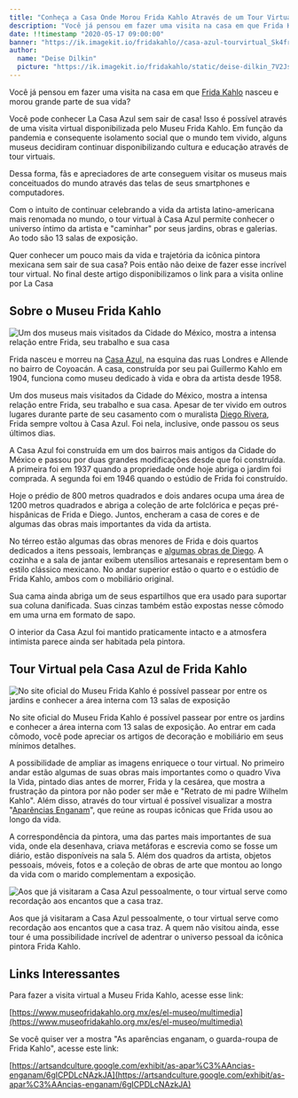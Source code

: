 ```yaml
---
title: "Conheça a Casa Onde Morou Frida Kahlo Através de um Tour Virtual"
description: "Você já pensou em fazer uma visita na casa em que Frida Kahlo nasceu e morou grande parte de sua vida? Você pode, e não precisa ir até o México."
date: !!timestamp "2020-05-17 09:00:00"
banner: "https://ik.imagekit.io/fridakahlo//casa-azul-tourvirtual_Sk4frFCut.jpg"
author:
  name: "Deise Dilkin"
  picture: "https://ik.imagekit.io/fridakahlo/static/deise-dilkin_7V2JsjZhA.jpg"
---
```


Você já pensou em fazer uma visita na casa em que [Frida Kahlo](https://fridakahlo.com.br/quem-foi-frida-kahlo/quem-foi-frida-kahlo-a-revolucionaria-pintora-mexicana) nasceu e morou grande parte de sua vida?

Você pode conhecer La Casa Azul sem sair de casa! Isso é possível através de uma visita virtual disponibilizada pelo Museu Frida Kahlo. Em função da pandemia e consequente isolamento social que o mundo tem vivido, alguns museus decidiram continuar disponibilizando cultura e educação através de tour virtuais.

Dessa forma, fãs e apreciadores de arte conseguem visitar os museus mais conceituados do mundo através das telas de seus smartphones e computadores.

Com o intuito de continuar celebrando a vida da artista latino-americana mais renomada no mundo, o tour virtual à Casa Azul permite conhecer o universo íntimo da artista e "caminhar" por seus jardins, obras e galerias. Ao todo são 13 salas de exposição.

Quer conhecer um pouco mais da vida e trajetória da icônica pintora mexicana sem sair de sua casa? Pois então não deixe de fazer esse incrível tour virtual. No final deste artigo disponibilizamos o link para a visita online por La Casa

## Sobre o Museu Frida Kahlo

![Um dos museus mais visitados da Cidade do México, mostra a intensa relação entre Frida, seu trabalho e sua casa](https://ik.imagekit.io/fridakahlo//museu-virtual-casa-azul-frida-kahlo_Na-c2oSoG.png)

Frida nasceu e morreu na [Casa Azul](https://fridakahlo.com.br/quem-foi-frida-kahlo/conheca-a-casa-azul-de-frida-kahlo), na esquina das ruas Londres e Allende no bairro de Coyoacán. A casa, construída por seu pai Guillermo Kahlo em 1904, funciona como museu dedicado à vida e obra da artista desde 1958.

Um dos museus mais visitados da Cidade do México, mostra a intensa relação entre Frida, seu trabalho e sua casa. Apesar de ter vivido em outros lugares durante parte de seu casamento com o muralista [Diego Rivera](https://fridakahlo.com.br/quem-foi-frida-kahlo/frida-kahlo-e-diego-rivera-uma-torrida-historia-de-amor), Frida sempre voltou à Casa Azul. Foi nela, inclusive, onde passou os seus últimos dias.

A Casa Azul foi construída em um dos bairros mais antigos da Cidade do México e passou por duas grandes modificações desde que foi construída. A primeira foi em 1937 quando a propriedade onde hoje abriga o jardim foi comprada. A segunda foi em 1946 quando o estúdio de Frida foi construído.

Hoje o prédio de 800 metros quadrados e dois andares ocupa uma área de 1200 metros quadrados e abriga a coleção de arte folclórica e peças pré-hispânicas de Frida e Diego. Juntos, encheram a casa de cores e de algumas das obras mais importantes da vida da artista.

No térreo estão algumas das obras menores de Frida e dois quartos dedicados a itens pessoais, lembranças e [algumas obras de Diego](https://fridakahlo.com.br/quem-foi-frida-kahlo/quem-foi-diego-rivera-a-grande-paixao-da-vida-de-frida-kahlo). A cozinha e a sala de jantar exibem utensílios artesanais e representam bem o estilo clássico mexicano. No andar superior estão o quarto e o estúdio de Frida Kahlo, ambos com o mobiliário original.

Sua cama ainda abriga um de seus espartilhos que era usado para suportar sua coluna danificada. Suas cinzas também estão expostas nesse cômodo em uma urna em formato de sapo.

O interior da Casa Azul foi mantido praticamente intacto e a atmosfera intimista parece ainda ser habitada pela pintora.

## Tour Virtual pela Casa Azul de Frida Kahlo

![No site oficial do Museu Frida Kahlo é possível passear por entre os jardins e conhecer a área interna com 13 salas de exposição](https://ik.imagekit.io/fridakahlo//museu-virtual-casa-azul-frida-kahlo-3_2AL-jBKI-.png)

No site oficial do Museu Frida Kahlo é possível passear por entre os jardins e conhecer a área interna com 13 salas de exposição. Ao entrar em cada cômodo, você pode apreciar os artigos de decoração e mobiliário em seus mínimos detalhes.

A possibilidade de ampliar as imagens enriquece o tour virtual. No primeiro andar estão algumas de suas obras mais importantes como o quadro Viva la Vida, pintado dias antes de morrer, Frida y la cesárea, que mostra a frustração da pintora por não poder ser mãe e "Retrato de mi padre Wilhelm Kahlo". Além disso, através do tour virtual é possível visualizar a mostra "[Aparências Enganam](https://artsandculture.google.com/exhibit/6gICPDLcNAzkJA?hl=pt-BR)", que reúne as roupas icônicas que Frida usou ao longo da vida.

A correspondência da pintora, uma das partes mais importantes de sua vida, onde ela desenhava, criava metáforas e escrevia como se fosse um diário, estão disponíveis na sala 5. Além dos quadros da artista, objetos pessoais, móveis, fotos e a coleção de obras de arte que montou ao longo da vida com o marido complementam a exposição.

![Aos que já visitaram a Casa Azul pessoalmente, o tour virtual serve como recordação aos encantos que a casa traz.](https://ik.imagekit.io/fridakahlo//museu-virtual-casa-azul-frida-kahlo-2_1mY79LA6R.png)

Aos que já visitaram a Casa Azul pessoalmente, o tour virtual serve como recordação aos encantos que a casa traz. A quem não visitou ainda, esse tour é uma possibilidade incrível de adentrar o universo pessoal da icônica pintora Frida Kahlo.

## Links Interessantes

Para fazer a visita virtual a Museu Frida Kahlo, acesse esse link:

[https://www.museofridakahlo.org.mx/es/el-museo/multimedia](https://www.museofridakahlo.org.mx/es/el-museo/multimedia)

Se você quiser ver a mostra "As aparências enganam, o guarda-roupa de Frida Kahlo", acesse este link:

[https://artsandculture.google.com/exhibit/as-apar%C3%AAncias-enganam/6gICPDLcNAzkJA](https://artsandculture.google.com/exhibit/as-apar%C3%AAncias-enganam/6gICPDLcNAzkJA)
